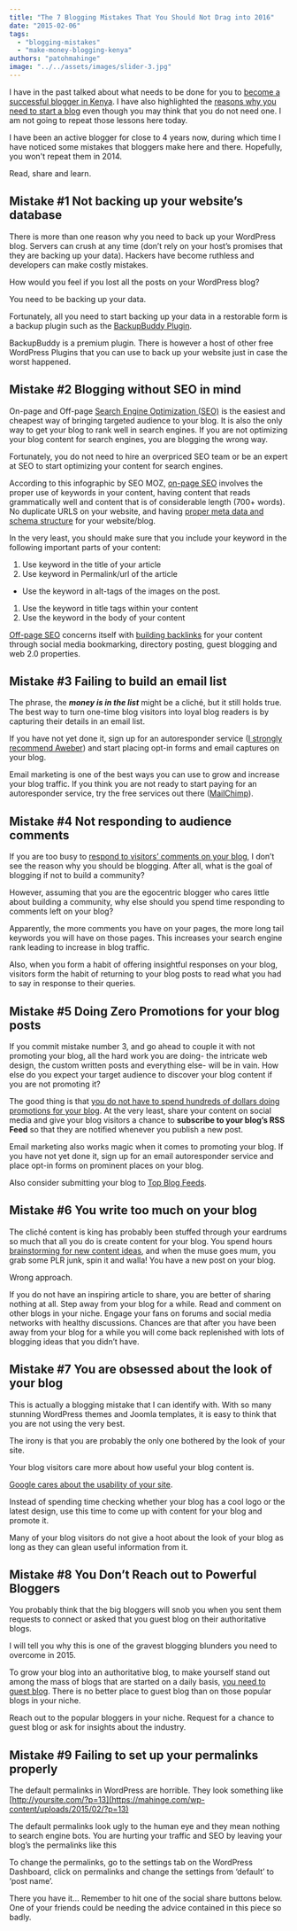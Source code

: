 ```yaml
---
title: "The 7 Blogging Mistakes That You Should Not Drag into 2016"
date: "2015-02-06"
tags: 
  - "blogging-mistakes"
  - "make-money-blogging-kenya"
authors: "patohmahinge"
image: "../../assets/images/slider-3.jpg"
---
```


I have in the past talked about what needs to be done for you to [become a successful blogger in Kenya](https://mahinge.com/start-successful-blog-brings-money-fame/ "successful blogging"). I have also highlighted the [reasons why you need to start a blog](https://mahinge.com/10-incredible-reasons-business-needs-blog/ "reasons to start a blog Kenya") even though you may think that you do not need one. I am not going to repeat those lessons here today.

I have been an active blogger for close to 4 years now, during which time I have noticed some mistakes that bloggers make here and there. Hopefully, you won't repeat them in 2014.

Read, share and learn.

## Mistake #1 Not backing up your website’s database

There is more than one reason why you need to back up your WordPress blog. Servers can crush at any time (don’t rely on your host’s promises that they are backing up your data). Hackers have become ruthless and developers can make costly mistakes.

How would you feel if you lost all the posts on your WordPress blog?

You need to be backing up your data.

Fortunately, all you need to start backing up your data in a restorable form is a backup plugin such as the [BackupBuddy Plugin](https://mahinge.com/wp-content/uploads/2015/02/backupbuddy).

BackupBuddy is a premium plugin. There is however a host of other free WordPress Plugins that you can use to back up your website just in case the worst happened.

## Mistake #2 Blogging without SEO in mind

On-page and Off-page [Search Engine Optimization (SEO)](https://mahinge.com/request-a-free-seo-analysis/) is the easiest and cheapest way of bringing targeted audience to your blog. It is also the only way to get your blog to rank well in search engines. If you are not optimizing your blog content for search engines, you are blogging the wrong way.

Fortunately, you do not need to hire an overpriced SEO team or be an expert at SEO to start optimizing your content for search engines.

According to this infographic by SEO MOZ, [on-page SEO](http://moz.com/learn/seo/on-page-factors "On-Page SEO") involves the proper use of keywords in your content, having content that reads grammatically well and content that is of considerable length (700+ words). No duplicate URLS on your website, and having [proper meta data and schema structure](https://mahinge.com/wp-content/uploads/2015/02/Metadata_standards "meta data and schema structure") for your website/blog.

In the very least, you should make sure that you include your keyword in the following important parts of your content:

1. Use keyword in the title of your article
2. Use keyword in Permalink/url of the article

- Use the keyword in alt-tags of the images on the post.

1. Use the keyword in title tags within your content
2. Use the keyword in the body of your content

[Off-page SEO](http://moz.com/ugc/21offpage-seo-strategies-to-build-your-online-reputation) concerns itself with [building backlinks](https://mahinge.com/wp-content/uploads/2015/02/17-untapped-backlink-sources) for your content through social media bookmarking, directory posting, guest blogging and web 2.0 properties.

## Mistake #3 Failing to build an email list

The phrase, the **_money is in the list_** might be a cliché, but it still holds true. The best way to turn one-time blog visitors into loyal blog readers is by capturing their details in an email list.

If you have not yet done it, sign up for an autoresponder service ([I strongly recommend Aweber](https://mahinge.com/wp-content/uploads/2015/02/blogscheme.aweber.com "Aweber")) and start placing opt-in forms and email captures on your blog.

Email marketing is one of the best ways you can use to grow and increase your blog traffic. If you think you are not ready to start paying for an autoresponder service, try the free services out there ([MailChimp](https://mahinge.com/wp-content/uploads/2015/02/mailchimp.com)).

## Mistake #4 Not responding to audience comments

If you are too busy to [respond to visitors’ comments on your blog](https://mahinge.com/wp-content/uploads/2015/02/is-it-worth-responding-to-blog-comments), I don’t see the reason why you should be blogging. After all, what is the goal of blogging if not to build a community?

However, assuming that you are the egocentric blogger who cares little about building a community, why else should you spend time responding to comments left on your blog?

Apparently, the more comments you have on your pages, the more long tail keywords you will have on those pages. This increases your search engine rank leading to increase in blog traffic.

Also, when you form a habit of offering insightful responses on your blog, visitors form the habit of returning to your blog posts to read what you had to say in response to their queries.

## Mistake #5 Doing Zero Promotions for your blog posts

If you commit mistake number 3, and go ahead to couple it with not promoting your blog, all the hard work you are doing- the intricate web design, the custom written posts and everything else- will be in vain. How else do you expect your target audience to discover your blog content if you are not promoting it?

The good thing is that [you do not have to spend hundreds of dollars doing promotions for your blog](https://mahinge.com/wp-content/uploads/2015/02/17-advanced-methods). At the very least, share your content on social media and give your blog visitors a chance to **subscribe to your blog’s RSS Feed** so that they are notified whenever you publish a new post.

Email marketing also works magic when it comes to promoting your blog. If you have not yet done it, sign up for an email autoresponder service and place opt-in forms on prominent places on your blog.

Also consider submitting your blog to [Top Blog Feeds](http://www.wingee.com/).

## Mistake #6 You write too much on your blog

The cliché content is king has probably been stuffed through your eardrums so much that all you do is create content for your blog. You spend hours [brainstorming for new content ideas](https://mahinge.com/wp-content/uploads/2015/02/content-brainstorming-ht), and when the muse goes mum, you grab some PLR junk, spin it and walla! You have a new post on your blog.

Wrong approach.

If you do not have an inspiring article to share, you are better of sharing nothing at all. Step away from your blog for a while. Read and comment on other blogs in your niche. Engage your fans on forums and social media networks with healthy discussions. Chances are that after you have been away from your blog for a while you will come back replenished with lots of blogging ideas that you didn’t have.

## Mistake #7 You are obsessed about the look of your blog

This is actually a blogging mistake that I can identify with. With so many stunning WordPress themes and Joomla templates, it is easy to think that you are not using the very best.

The irony is that you are probably the only one bothered by the look of your site.

Your blog visitors care more about how useful your blog content is.

[Google cares about the usability of your site](https://mahinge.com/wp-content/uploads/2015/02/principles-website-usability).

Instead of spending time checking whether your blog has a cool logo or the latest design, use this time to come up with content for your blog and promote it.

Many of your blog visitors do not give a hoot about the look of your blog as long as they can glean useful information from it.

## Mistake #8 You Don’t Reach out to Powerful Bloggers

You probably think that the big bloggers will snob you when you sent them requests to connect or asked that you guest blog on their authoritative blogs.

I will tell you why this is one of the gravest blogging blunders you need to overcome in 2015.

To grow your blog into an authoritative blog, to make yourself stand out among the mass of blogs that are started on a daily basis, [you need to guest blog](https://mahinge.com/wp-content/uploads/2015/02/find-sites-guest-blogging). There is no better place to guest blog than on those popular blogs in your niche.

Reach out to the popular bloggers in your niche. Request for a chance to guest blog or ask for insights about the industry.

## Mistake #9 Failing to set up your permalinks properly

The default permalinks in WordPress are horrible. They look something like [http://yoursite.com/?p=13](https://mahinge.com/wp-content/uploads/2015/02/?p=13)

The default permalinks look ugly to the human eye and they mean nothing to search engine bots. You are hurting your traffic and SEO by leaving your blog’s the permalinks like this

To change the permalinks, go to the settings tab on the WordPress Dashboard, click on permalinks and change the settings from ‘default’ to ‘post name’.

There you have it… Remember to hit one of the social share buttons below. One of your friends could be needing the advice contained in this piece so badly.
